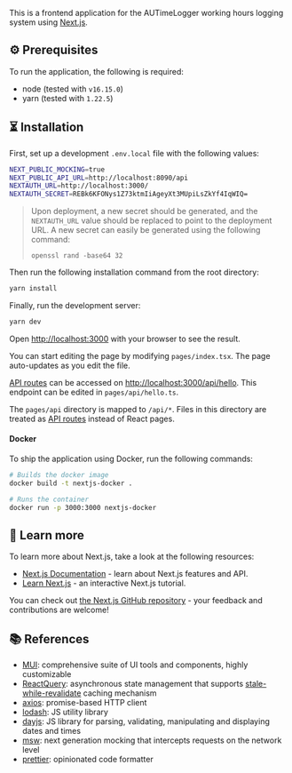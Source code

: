 This is a frontend application for the AUTimeLogger working hours logging system using [Next.js](https://nextjs.org/).

## ⚙️ Prerequisites

To run the application, the following is required:

- node (tested with `v16.15.0`)
- yarn (tested with `1.22.5`)

## ⏳ Installation

First, set up a development `.env.local` file with the following values:

```bash
NEXT_PUBLIC_MOCKING=true
NEXT_PUBLIC_API_URL=http://localhost:8090/api
NEXTAUTH_URL=http://localhost:3000/
NEXTAUTH_SECRET=REBk6KFONys1Z73ktmIiAgeyXt3MUpiLsZkYf4IqWIQ=
```

> Upon deployment, a new secret should be generated, and the `NEXTAUTH_URL` value should be replaced to point to the deployment URL.
> A new secret can easily be generated using the following command:
>
> ```
> openssl rand -base64 32
> ```

Then run the following installation command from the root directory:

```bash
yarn install
```

Finally, run the development server:

```bash
yarn dev
```

Open [http://localhost:3000](http://localhost:3000) with your browser to see the result.

You can start editing the page by modifying `pages/index.tsx`. The page auto-updates as you edit the file.

[API routes](https://nextjs.org/docs/api-routes/introduction) can be accessed on [http://localhost:3000/api/hello](http://localhost:3000/api/hello). This endpoint can be edited in `pages/api/hello.ts`.

The `pages/api` directory is mapped to `/api/*`. Files in this directory are treated as [API routes](https://nextjs.org/docs/api-routes/introduction) instead of React pages.

#### Docker

To ship the application using Docker, run the following commands:

```bash
# Builds the docker image
docker build -t nextjs-docker .

# Runs the container
docker run -p 3000:3000 nextjs-docker
```

## 📖 Learn more

To learn more about Next.js, take a look at the following resources:

- [Next.js Documentation](https://nextjs.org/docs) - learn about Next.js features and API.
- [Learn Next.js](https://nextjs.org/learn) - an interactive Next.js tutorial.

You can check out [the Next.js GitHub repository](https://github.com/vercel/next.js/) - your feedback and contributions are welcome!

## 📚 References

- [MUI](https://mui.com/): comprehensive suite of UI tools and components, highly customizable
- [ReactQuery](https://tanstack.com/query/v4/): asynchronous state management that supports [stale-while-revalidate](https://www.rfc-editor.org/rfc/rfc5861#section-3) caching mechanism
- [axios](https://axios-http.com/): promise-based HTTP client
- [lodash](https://lodash.com/): JS utility library
- [dayjs](https://day.js.org/): JS library for parsing, validating, manipulating and displaying dates and times
- [msw](https://mswjs.io/): next generation mocking that intercepts requests on the network level
- [prettier](https://prettier.io/): opinionated code formatter

